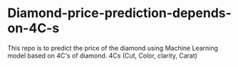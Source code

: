 # Diamond-price-prediction-depends-on-4C-s
This repo is to predict the price of the diamond using Machine Learning model based on 4C's of diamond.
4Cs (Cut, Color, clarity, Carat)

